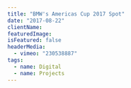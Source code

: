 ```yaml
---
title: "BMW's Americas Cup 2017 Spot"
date: "2017-08-22"
clientName: 
featuredImage: 
isFeatured: false
headerMedia:
  - vimeo: "230538887"
tags:
  - name: Digital
  - name: Projects
---
```


